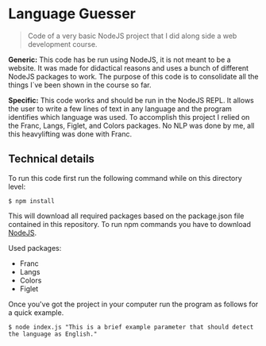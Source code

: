 # Language Guesser

> Code of a very basic NodeJS project that I did along side a web development course.

**Generic:** This code has be run using NodeJS, it is not meant to be a website. It was made for didactical reasons and uses a bunch of different NodeJS packages to work. The purpose of this code is to consolidate all the things I´ve been shown in the course so far.

**Specific:** This code works and should be run in the NodeJS REPL. It allows the user to write a few lines of text in any language and the program identifies which language was used. To accomplish this project I relied on the Franc, Langs, Figlet, and Colors packages. No NLP was done by me, all this heavylifting was done with Franc.

## Technical details

To run this code first run the following command while on this directory level:

```shell
$ npm install
```

This will download all required packages based on the package.json file contained in this repository. To run npm commands you have to download [NodeJS](https://nodejs.org/en/).

Used packages:
- Franc
- Langs
- Colors
- Figlet

Once you've got the project in your computer run the program as follows for a quick example.

```shell
$ node index.js "This is a brief example parameter that should detect the language as English."
```
